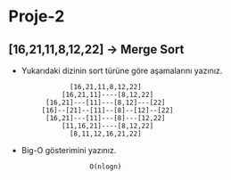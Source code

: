 # Proje-2

##          [16,21,11,8,12,22] -> Merge Sort

- Yukarıdaki dizinin sort türüne göre aşamalarını yazınız.

                  [16,21,11,8,12,22]
                [16,21,11]----[8,12,22]
            [16,21]---[11]---[8,12]---[22]
           [16]--[21]--[11]--[8]--[12]--[22]
            [16,21]---[11]---[8]---[12,22]
                [11,16,21]----[8,12,22]
                  [8,11,12,16,21,22]


- Big-O gösterimini yazınız.

                       O(nlogn)

